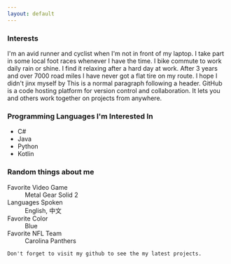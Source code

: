 ```yaml
---
layout: default
---
```


### Interests

I'm an avid runner and cyclist when I'm not in front of my laptop. I take part in some local foot races whenever I have the time. I bike commute to work daily rain or shine. I find it relaxing after a hard day at work. After 3 years and over 7000 road miles I have never got a flat tire on my route. I hope I didn't jinx myself by This is a normal paragraph following a header. GitHub is a code hosting platform for version control and collaboration. It lets you and others work together on projects from anywhere.

### Programming Languages I'm Interested In
*   C#
*   Java
*   Python
*   Kotlin

### Random things about me
<dl>
<dt>Favorite Video Game</dt>
<dd>Metal Gear Solid 2</dd>
<dt>Languages Spoken</dt>
<dd>English, 中文</dd>
<dt>Favorite Color</dt>
<dd>Blue</dd>
<dt>Favorite NFL Team</dt>
<dd>Carolina Panthers</dd>
</dl>

```
Don't forget to visit my github to see the my latest projects.
```
